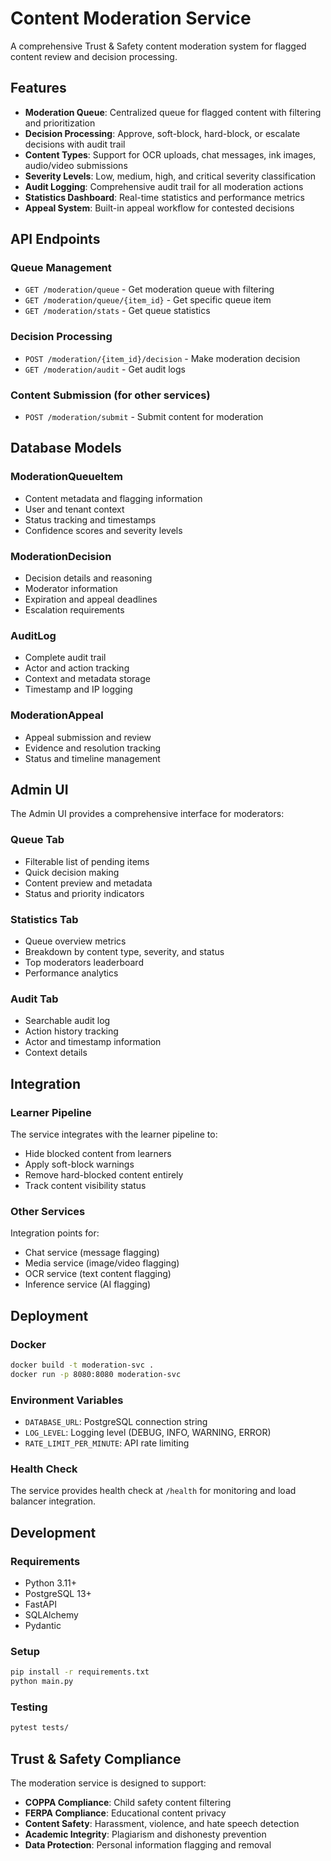 # Content Moderation Service

A comprehensive Trust & Safety content moderation system for flagged content review and decision processing.

## Features

- **Moderation Queue**: Centralized queue for flagged content with filtering and prioritization
- **Decision Processing**: Approve, soft-block, hard-block, or escalate decisions with audit trail
- **Content Types**: Support for OCR uploads, chat messages, ink images, audio/video submissions
- **Severity Levels**: Low, medium, high, and critical severity classification
- **Audit Logging**: Comprehensive audit trail for all moderation actions
- **Statistics Dashboard**: Real-time statistics and performance metrics
- **Appeal System**: Built-in appeal workflow for contested decisions

## API Endpoints

### Queue Management

- `GET /moderation/queue` - Get moderation queue with filtering
- `GET /moderation/queue/{item_id}` - Get specific queue item
- `GET /moderation/stats` - Get queue statistics

### Decision Processing

- `POST /moderation/{item_id}/decision` - Make moderation decision
- `GET /moderation/audit` - Get audit logs

### Content Submission (for other services)

- `POST /moderation/submit` - Submit content for moderation

## Database Models

### ModerationQueueItem

- Content metadata and flagging information
- User and tenant context
- Status tracking and timestamps
- Confidence scores and severity levels

### ModerationDecision

- Decision details and reasoning
- Moderator information
- Expiration and appeal deadlines
- Escalation requirements

### AuditLog

- Complete audit trail
- Actor and action tracking
- Context and metadata storage
- Timestamp and IP logging

### ModerationAppeal

- Appeal submission and review
- Evidence and resolution tracking
- Status and timeline management

## Admin UI

The Admin UI provides a comprehensive interface for moderators:

### Queue Tab

- Filterable list of pending items
- Quick decision making
- Content preview and metadata
- Status and priority indicators

### Statistics Tab

- Queue overview metrics
- Breakdown by content type, severity, and status
- Top moderators leaderboard
- Performance analytics

### Audit Tab

- Searchable audit log
- Action history tracking
- Actor and timestamp information
- Context details

## Integration

### Learner Pipeline

The service integrates with the learner pipeline to:

- Hide blocked content from learners
- Apply soft-block warnings
- Remove hard-blocked content entirely
- Track content visibility status

### Other Services

Integration points for:

- Chat service (message flagging)
- Media service (image/video flagging)
- OCR service (text content flagging)
- Inference service (AI flagging)

## Deployment

### Docker

```bash
docker build -t moderation-svc .
docker run -p 8080:8080 moderation-svc
```

### Environment Variables

- `DATABASE_URL`: PostgreSQL connection string
- `LOG_LEVEL`: Logging level (DEBUG, INFO, WARNING, ERROR)
- `RATE_LIMIT_PER_MINUTE`: API rate limiting

### Health Check

The service provides health check at `/health` for monitoring and load balancer integration.

## Development

### Requirements

- Python 3.11+
- PostgreSQL 13+
- FastAPI
- SQLAlchemy
- Pydantic

### Setup

```bash
pip install -r requirements.txt
python main.py
```

### Testing

```bash
pytest tests/
```

## Trust & Safety Compliance

The moderation service is designed to support:

- **COPPA Compliance**: Child safety content filtering
- **FERPA Compliance**: Educational content privacy
- **Content Safety**: Harassment, violence, and hate speech detection
- **Academic Integrity**: Plagiarism and dishonesty prevention
- **Data Protection**: Personal information flagging and removal

